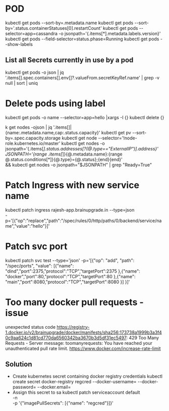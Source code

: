 # POD
kubectl get pods --sort-by=.metadata.name
kubectl get pods --sort-by='.status.containerStatuses[0].restartCount'
kubectl get pods --selector=app=cassandra -o jsonpath='{.items[*].metadata.labels.version}'
kubectl get pods --field-selector=status.phase=Running
kubectl get pods --show-labels
## List all Secrets currently in use by a pod
kubectl get pods -o json | jq '.items[].spec.containers[].env[]?.valueFrom.secretKeyRef.name' | grep -v null | sort | uniq

# Delete pods using label
kubectl get pods -o name --selector=app=hello  |xargs -I {} kubectl delete {}

k get nodes -ojson | jq '.items[]|{name:.metadata.name,cap:.status.capacity}'
kubectl get pv --sort-by=.spec.capacity.storage
kubectl get node --selector='!node-role.kubernetes.io/master'
kubectl get nodes -o jsonpath='{.items[*].status.addresses[?(@.type=="ExternalIP")].address}'
JSONPATH='{range .items[*]}{@.metadata.name}:{range @.status.conditions[*]}{@.type}={@.status};{end}{end}' \
 && kubectl get nodes -o jsonpath="$JSONPATH" | grep "Ready=True"

# Patch Ingress with new service name
kubectl patch ingress rajesh-app.brainupgrade.in  --type=json \
 -p='[{"op":"replace","path":"/spec/rules/0/http/paths/0/backend/service/name","value":"hello"}]'

# Patch svc port
kubectl patch svc test --type='json' -p='[{"op": "add", "path": "/spec/ports", "value": [{"name": "dind","port":2375,"protocol":"TCP","targetPort":2375 },{"name": "docker","port":80,"protocol":"TCP","targetPort":80 },{"name": "main","port":8080,"protocol":"TCP","targetPort":8080 }] }]'

# Too many docker pull requests - issue
unexpected status code https://registry-1.docker.io/v2/brainupgrade/docker/manifests/sha256:173738a1999b3a3f40c9aa624c1d81cd770da6560342ba3670b3d5df31ec5497: 429 Too Many Requests - Server message: toomanyrequests: You have reached your unauthenticated pull rate limit. https://www.docker.com/increase-rate-limit

## Solution
- Create kubernetes secret containing docker registry credentials
kubectl create secret docker-registry regcred --docker-username=  --docker-password=  --docker.email=
- Assign this secret to sa
kubectl patch serviceaccount default \
  -n <your-namespace> \
  -p '{"imagePullSecrets": [{"name": "regcred"}]}'
